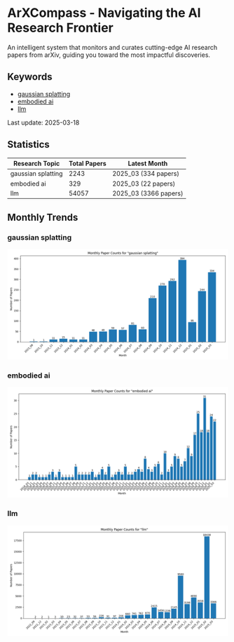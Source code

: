# ArXCompass - Navigating the AI Research Frontier
An intelligent system that monitors and curates cutting-edge AI research papers from arXiv, guiding you toward the most impactful discoveries.

## Keywords

- [gaussian splatting](gaussian_splatting/)
- [embodied ai](embodied_ai/)
- [llm](llm/)

Last update: 2025-03-18

## Statistics

| Research Topic | Total Papers | Latest Month |
| --- | --- | --- |
| gaussian splatting | 2243 | 2025_03 (334 papers) |
| embodied ai | 329 | 2025_03 (22 papers) |
| llm | 54057 | 2025_03 (3366 papers) |

## Monthly Trends

### gaussian splatting

![Monthly Paper Counts for gaussian splatting](gaussian_splatting/monthly_stats.png)

### embodied ai

![Monthly Paper Counts for embodied ai](embodied_ai/monthly_stats.png)

### llm

![Monthly Paper Counts for llm](llm/monthly_stats.png)

